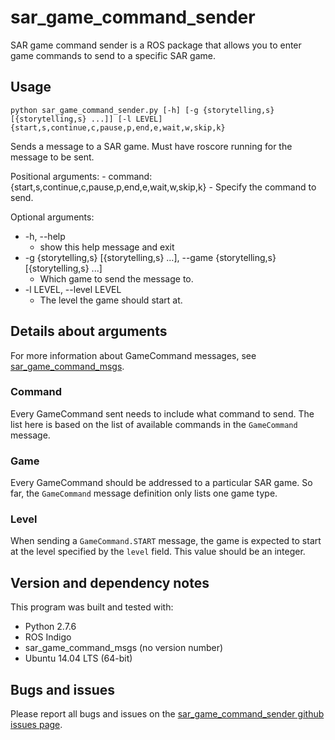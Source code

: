 # sar\_game\_command\_sender

SAR game command sender is a ROS package that allows you to enter game
commands to send to a specific SAR game.

## Usage

`python sar_game_command_sender.py [-h] [-g {storytelling,s} [{storytelling,s}
...]] [-l LEVEL] {start,s,continue,c,pause,p,end,e,wait,w,skip,k}`

Sends a message to a SAR game. Must have roscore running for the message to be
sent.

Positional arguments:
    - command: {start,s,continue,c,pause,p,end,e,wait,w,skip,k}
        - Specify the command to send.

Optional arguments:

- -h, --help
    - show this help message and exit
- -g {storytelling,s} [{storytelling,s} ...], --game {storytelling,s}
  [{storytelling,s} ...]
    - Which game to send the message to.
- -l LEVEL, --level LEVEL
    - The level the game should start at.

## Details about arguments

For more information about GameCommand messages, see
[sar\_game\_command\_msgs](https://github.com/sociallyassistiverobotics/sar_game_command_msgs).

### Command

Every GameCommand sent needs to include what command to send. The list here is
based on the list of available commands in the `GameCommand` message.

### Game

Every GameCommand should be addressed to a particular SAR game. So far, the
`GameCommand` message definition only lists one game type.

### Level

When sending a `GameCommand.START` message, the game is expected to start at
the level specified by the `level` field. This value should be an integer.


## Version and dependency notes

This program was built and tested with:

- Python 2.7.6
- ROS Indigo
- sar\_game\_command\_msgs (no version number)
- Ubuntu 14.04 LTS (64-bit)

## Bugs and issues

Please report all bugs and issues on the [sar\_game\_command\_sender github
issues
page](https://github.com/personal-robots/sar_game_command_sender/issues).
